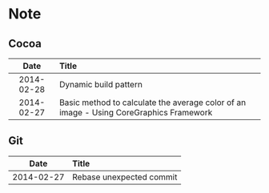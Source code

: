 Note
======

Cocoa
------

| Date | Title |
|:----:|:------|
|2014-02-28| Dynamic build pattern |
|2014-02-27| Basic method to calculate the average color of an image - Using CoreGraphics Framework |

Git
------

| Date | Title |
|:----:|:------|
|2014-02-27| Rebase unexpected commit |
